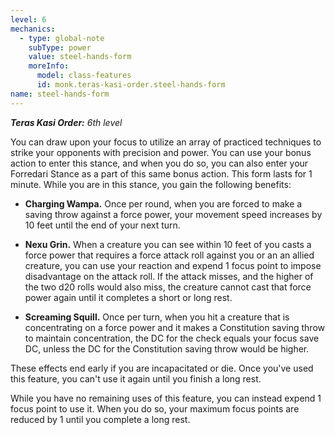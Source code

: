 ```yaml
---
level: 6
mechanics:
  - type: global-note
    subType: power
    value: steel-hands-form
    moreInfo:
      model: class-features
      id: monk.teras-kasi-order.steel-hands-form
name: steel-hands-form
---
```

_**Teras Kasi Order:** 6th level_
You can draw upon your focus to utilize an array of practiced techniques to strike your opponents with precision and power. You can use your bonus action to enter this stance, and when you do so, you can also enter your Forredari Stance as a part of this same bonus action. This form lasts for 1 minute. While you are in this stance, you gain the following benefits:
- **Charging Wampa.** Once per round, when you are forced to make a saving throw against a force power, your movement speed increases by 10 feet until the end of your next turn.
- **Nexu Grin.** When a creature you can see within 10 feet of you casts a force power that requires a force attack roll against you or an an allied creature, you can use your reaction and expend 1 focus point to impose disadvantage on the attack roll. If the attack misses, and the higher of the two d20 rolls would also miss, the creature cannot cast that force power again until it completes a short or long rest.
- **Screaming Squill.** Once per turn, when you hit a creature that is concentrating on a force power and it makes a Constitution saving throw to maintain concentration, the DC for the check equals your focus save DC, unless the DC for the Constitution saving throw would be higher.
These effects end early if you are incapacitated or die. Once you've used this feature, you can't use it again until you finish a long rest.
While you have no remaining uses of this feature, you can instead expend 1 focus point to use it. When you do so, your maximum focus points are reduced by 1 until you complete a long rest.